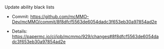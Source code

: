 Update ability black lists

* Commit: https://github.com/mcMMO-Dev/mcMMO/commit/8f8dfcf5563de6054dadc3f653eb30a97854ad2e

* Details: https://papermc.io/ci/job/mcmmo/929/changes#8f8dfcf5563de6054dadc3f653eb30a97854ad2e